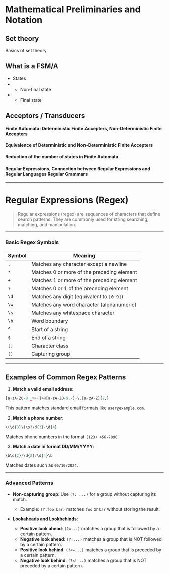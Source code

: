 # Mathematical Preliminaries and Notation

## Set theory

Basics of set theory

## What is a FSM/A

- States
- - Non-final state
- - Final state

## Acceptors / Transducers

#### Finite Automata: Deterministic Finite Accepters, Non-Deterministic Finite Accepters

#### Equivalence of Deterministic and Non-Deterministic Finite Accepters

#### Reduction of the number of states in Finite Automata

#### Regular Expressions, Connection between Regular Expressions and Regular Languages Regular Grammars

---
# Regular Expressions (Regex)

> Regular expressions (regex) are sequences of characters that define search patterns. They are commonly used for string searching, matching, and manipulation.

---

### Basic Regex Symbols

| Symbol | Meaning                                    |
| ------ | ------------------------------------------ |
| `.`    | Matches any character except a newline     |
| `*`    | Matches 0 or more of the preceding element |
| `+`    | Matches 1 or more of the preceding element |
| `?`    | Matches 0 or 1 of the preceding element    |
| `\d`   | Matches any digit (equivalent to `[0-9]`)  |
| `\w`   | Matches any word character (alphanumeric)  |
| `\s`   | Matches any whitespace character           |
| `\b`   | Word boundary                              |
| `^`    | Start of a string                          |
| `$`    | End of a string                            |
| `[]`   | Character class                            |
| `()`   | Capturing group                            |

---
## Examples of Common Regex Patterns

1. **Match a valid email address**:

``` python
[a-zA-Z0-9._%+-]+@[a-zA-Z0-9.-]+\.[a-zA-Z]{2,}
```

This pattern matches standard email formats like `user@example.com`.

2. **Match a phone number**:

``` python
\(\d{3}\)\s?\d{3}-\d{4}
```
   
Matches phone numbers in the format `(123) 456-7890`.

3. **Match a date in format DD/MM/YYYY**:

``` python
\b\d{2}/\d{2}/\d{4}\b
```
   
   Matches dates such as `06/10/2024`.

---

### Advanced Patterns

- **Non-capturing group**: Use `(?: ...)` for a group without capturing its match.
  - Example: `(?:foo|bar)` matches `foo` or `bar` without storing the result.

- **Lookaheads and Lookbehinds**:
  - **Positive look ahead**: `(?=...)` matches a group that is followed by a certain pattern.
  - **Negative look ahead**: `(?!...)` matches a group that is NOT followed by a certain pattern.
  - **Positive look behind**: `(?<=...)` matches a group that is preceded by a certain pattern.
  - **Negative look behind**: `(?<!...)` matches a group that is NOT preceded by a certain pattern.
